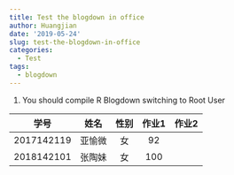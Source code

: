 ```yaml
---
title: Test the blogdown in office
author: Huangjian
date: '2019-05-24'
slug: test-the-blogdown-in-office
categories:
  - Test
tags:
  - blogdown
---
```

1. You should compile R Blogdown switching to Root User

|学号         |      姓名| 性别    | 作业1 |作业2 |
|:-----------:|:--------:|:-------:|:-----:|:----:|
|   2017142119|    亚愉微| 女      |   92  |      |
|   2018142101|    张陶妹| 女      |   100 |      |
